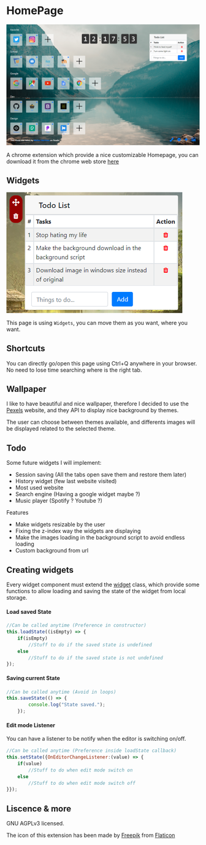 # HomePage

![homepage](https://github.com/axel0070/Homepage/blob/main/Screenshots/Example.png)

A chrome extension which provide a nice customizable Homepage, you can download it from the chrome web store [here](https://chrome.google.com/webstore/detail/homepage/lldjhjmaljndmlnbomjcofanjalieahb)

## Widgets
 
![homepage](https://github.com/axel0070/Homepage/blob/main/Screenshots/EditMode.PNG)

This page is using `Widgets`, you can move them as you want, where you want.
 
## Shortcuts
 
You can directly go/open this page using Ctrl+Q anywhere in your browser. No need to lose time searching where is the right tab.
  
## Wallpaper

I like to have beautiful and nice wallpaper, therefore I decided to use the [Pexels](https://www.pexels.com/) website, and they API to display nice background by themes.

The user can choose between themes available, and differents images will be displayed related to the selected theme.

## Todo
 
Some future widgets I will implement:
- Session saving (All the tabs open save them and restore them later)
- History widget (few last website visited)
- Most used website
- Search engine (Having a google widget maybe ?)
- Music player (Spotify ? Youtube ?)
 
Features
- Make widgets resizable by the user
- Fixing the z-index way the widgets are displaying
- Make the images loading in the background script to avoid endless loading
- Custom background from url
 
## Creating widgets

Every widget component must extend the [widget](https://github.com/axel0070/Homepage/blob/main/src/Widget.js) class, which provide some functions to allow loading and saving the state of the widget from local storage.

#### Load saved State
```javascript
//Can be called anytime (Preference in constructor)
this.loadState((isEmpty) => {
    if(isEmpty)
        //Stuff to do if the saved state is undefined
    else
        //Stuff to do if the saved state is not undefined
});
```

#### Saving current State
```javascript
//Can be called anytime (Avoid in loops)
this.saveState(() => {
        console.log("State saved.");
    });
```

#### Edit mode Listener
You can have a listener to be notify when the editor is switching on/off.
```javascript
//Can be called anytime (Preference inside loadState callback)
this.setState({OnEditorChangeListener:(value) => {
    if(value)
        //Stuff to do when edit mode switch on
    else
        //Stuff to do when edit mode switch off
}});
```

## Liscence & more

GNU AGPLv3 licensed.

The icon of this extension has been made by [Freepik](https://www.flaticon.com/authors/freepik) from [Flaticon](https://www.flaticon.com/)

